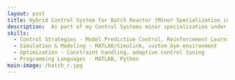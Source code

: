 ```yaml
---
layout: post
title: Hybrid Control System for Batch Reactor (Minor Specialization in Control Systems)
description:  As part of my Control Systems minor specialization under the mentorship of Dr. I. Thirunavukkarasu, I am currently working on the design and implementation of a hybrid control strategy for a nonlinear batch reactor, combining Non Linear Model Predictive Control with Reinforcement Learning to improve process efficiency, stability, and robustness under uncertainty. NMPC was employed for constraint handling and predictive optimization, while RL enhanced adaptability to process variations and unmodeled dynamics.
skills: 
  - Control Strategies - Model Predictive Control, Reinforcement Learning, nonlinear process control
  - Simulation & Modeling - MATLAB/Simulink, custom Gym environment
  - Optimization - Constraint handling, adaptive control tuning
  - Programming Languages - MATLAB, Python
main-image: /batch_r.jpg
---
```

